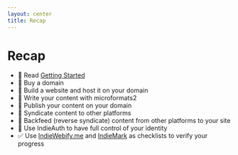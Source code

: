 ```yaml
---
layout: center
title: Recap
---
```


<h1>Recap</h1>

- 📖 Read [Getting Started](https://indieweb.org/Getting_Started)
- 🏡 Buy a domain
- 🔨 Build a website and host it on your domain
- 📝 Write your content with microformats2
- 📰 Publish your content on your domain
- 📢 Syndicate content to other platforms
- 🔁 Backfeed (reverse syndicate) content from other platforms to your site
- 🪪 Use IndieAuth to have full control of your identity
- ✅ Use [IndieWebify.me](https://indiewebify.me/) and [IndieMark](https://indieweb.org/IndieMark) as checklists to verify your progress
